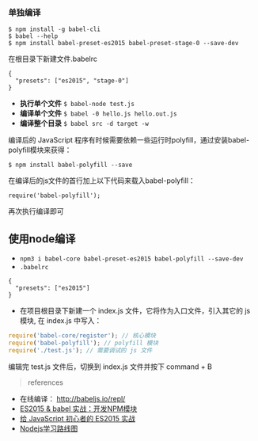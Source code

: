 ### 单独编译

```
$ npm install -g babel-cli
$ babel --help
$ npm install babel-preset-es2015 babel-preset-stage-0 --save-dev
```

在根目录下新建文件.babelrc

```
{
  "presets": ["es2015", "stage-0"]
}
```

- **执行单个文件** `$ babel-node test.js`
- **编译单个文件** `$ babel -0 hello.js hello.out.js`
- **编译整个目录** `$ babel src -d target -w`

编译后的 JavaScript 程序有时候需要依赖一些运行时polyfill，通过安装babel-polyfill模块来获得：

	$ npm install babel-polyfill --save

在编译后的js文件的首行加上以下代码来载入babel-polyfill：

	require('babel-polyfill');

再次执行编译即可

## 使用node编译

- `npm3 i babel-core babel-preset-es2015 babel-polyfill --save-dev`
- `.babelrc`

```
{
  "presets": ["es2015"]
}
```

- 在项目根目录下新建一个 index.js 文件，它将作为入口文件，引入其它的 js 模块, 在 index.js 中写入：

```javascript
require('babel-core/register'); // 核心模块
require('babel-polyfill'); // polyfill 模块
require('./test.js'); // 需要调试的 js 文件
```

编辑完 test.js 文件后，切换到 index.js 文件并按下 command + B 

> references

- 在线编译：  http://babeljs.io/repl/
- [ES2015 & babel 实战：开发NPM模块](https://cnodejs.org/topic/565c65c4b31692e827fdd00c)
- [给 JavaScript 初心者的 ES2015 实战](http://gank.io/post/564151c1f1df1210001c9161)
- [Nodejs学习路线图](http://blog.fens.me/nodejs-roadmap/)
